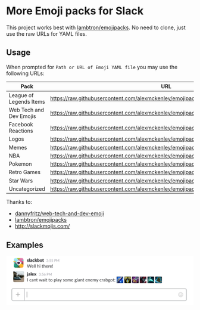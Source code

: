 # More Emoji packs for Slack

This project works best with [lambtron/emojipacks](https://github.com/lambtron/emojipacks). No need to clone, just use
the raw URLs for YAML files.

## Usage

When prompted for `Path or URL of Emoji YAML file` you may use the following
URLs:

| Pack                    | URL                                                                                     |
| ----------------------- | --------------------------------------------------------------------------------------- |
| League of Legends Items | <https://raw.githubusercontent.com/alexmckenley/emojipacks/master/leagueitems.yaml>     |
| Web Tech and Dev Emojis | <https://raw.githubusercontent.com/alexmckenley/emojipacks/master/web-tech.yaml>     |
| Facebook Reactions | <https://raw.githubusercontent.com/alexmckenley/emojipacks/master/facebook_reactions.yaml>     |
| Logos | <https://raw.githubusercontent.com/alexmckenley/emojipacks/master/logos.yaml>     |
| Memes | <https://raw.githubusercontent.com/alexmckenley/emojipacks/master/memes.yaml>     |
| NBA | <https://raw.githubusercontent.com/alexmckenley/emojipacks/master/nba.yaml>     |
| Pokemon | <https://raw.githubusercontent.com/alexmckenley/emojipacks/master/pokemon.yaml>     |
| Retro Games | <https://raw.githubusercontent.com/alexmckenley/emojipacks/master/retro_games.yaml>     |
| Star Wars | <https://raw.githubusercontent.com/alexmckenley/emojipacks/master/star_wars.yaml>     |
| Uncategorized | <https://raw.githubusercontent.com/alexmckenley/emojipacks/master/uncategorized.yaml>     |


Thanks to:
- [dannyfritz/web-tech-and-dev-emoji](https://github.com/dannyfritz/web-tech-and-dev-emoji)
- [lambtron/emojipacks](https://github.com/lambtron/emojipacks)
- http://slackmojis.com/

## Examples
![League of Legends Items](images/leagueitems.png)
